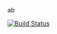 ab

[![Build Status](https://app.travis-ci.com/ifurkanturkoglu/yazilimV2.svg?branch=main)](https://app.travis-ci.com/ifurkanturkoglu/yazilimV2)
